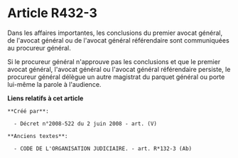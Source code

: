# Article R432-3

Dans les affaires importantes, les conclusions du premier avocat général, de l'avocat général ou de l'avocat général
référendaire sont communiquées au procureur général.

Si le procureur général n'approuve pas les conclusions et que le premier avocat général, l'avocat général ou l'avocat général
référendaire persiste, le procureur général délègue un autre magistrat du parquet général ou porte lui-même la parole à
l'audience.

**Liens relatifs à cet article**

	**Créé par**:

	  - Décret n°2008-522 du 2 juin 2008 - art. (V)

	**Anciens textes**:

	  - CODE DE L'ORGANISATION JUDICIAIRE. - art. R*132-3 (Ab)
